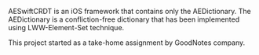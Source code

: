 AESwiftCRDT is an iOS framework that contains only the AEDictionary. The AEDictionary is a confliction-free dictionary that has been implemented using LWW-Element-Set technique.

This project started as a take-home assignment by GoodNotes company.
